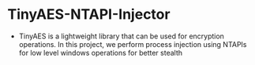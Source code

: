 # TinyAES-NTAPI-Injector

- TinyAES is a lightweight library that can be used for encryption operations. In this project, we perform process injection using NTAPIs for low level windows operations for better stealth
